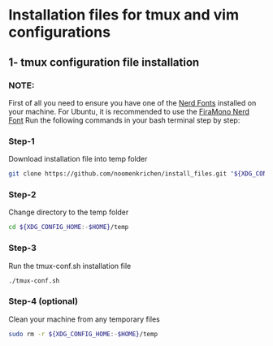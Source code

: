 # Installation files for tmux and vim configurations

## 1- tmux configuration file installation
### NOTE:
First of all you need to ensure you have one of the [Nerd Fonts](https://www.nerdfonts.com/) installed on your machine.
For Ubuntu, it is recommended to use the [FiraMono Nerd Font](https://github.com/ryanoasis/nerd-fonts/releases/download/v3.3.0/FiraMono.zip)
Run the following commands in your bash terminal step by step:
### Step-1
Download installation file into temp folder
```bash
git clone https://github.com/noomenkrichen/install_files.git "${XDG_CONFIG_HOME:-$HOME}/temp"
```
### Step-2
Change directory to the temp folder
```bash
cd ${XDG_CONFIG_HOME:-$HOME}/temp
```
### Step-3
Run the tmux-conf.sh  installation file
```bash
./tmux-conf.sh
```
### Step-4 (optional)
Clean your machine from any temporary files
```bash
sudo rm -r ${XDG_CONFIG_HOME:-$HOME}/temp
```
